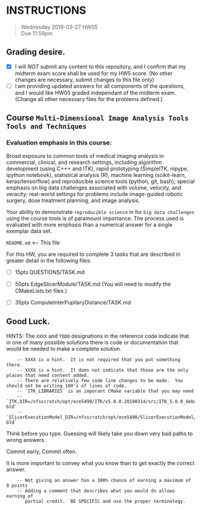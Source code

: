 INSTRUCTIONS
============

> Wednesday 2019-03-27 HW05 <br>
> Due 11:59pm

## Grading desire.
- [x] I will *NOT* submit any content to this repository, and I
      confirm that my midterm exam score shall be used for my HW5 score.
      (No other changes are necessary, submit changes to this file only) 
- [ ] I am providing updated answers for all components of the questions,
      and I would like HW05 graded independant of the midterm exam.  
      (Change all other necessary files for the problems defined.)

## Course `Multi-Dimensional Image Analysis Tools Tools and Techniques`

### Evaluation emphasis in this course:

Broad exposure to common tools of medical imaging analysis in commercial, clinical, and research settings, including algorithm development (using C+++ and ITK), rapid prototyping (SimpleITK, nipype, ipython notebook), statistical analysis (R), machine learning (scikit-learn, keras/tensorflow) and reproducible science tools (python, git, bash); special emphasis on big data challenges associated with volume, velocity, and veracity; real-world settings for problems include image-guided robotic surgery, dose treatment planning, and image analysis.

Your ability to demonstrate `reproducible science` in for `big data challenges` using the course 
tools is of paramount importance.
The process used is evaluated with more emphasis than a numerical answer for a single exemplar data set.


`README.md` <-- This file

For this HW, you are required to complete 3 tasks
that are described in greater detail in the following
files:

- [ ] 15pts QUESTIONS/TASK.md
- [ ] 50pts EdgeSlicerModule/TASK.md  (You will need to modify the CMakeLists.txt files.)
- [ ] 35pts ComputeInterPupilaryDistance/TASK.md


## Good Luck.


HINTS:
The `XXXX` and `TODO` designations in the reference code indicate that in one
of many possible solutions there is code or documentation that would
be needed to make a complete solution.

        -- XXXX is a hint.  It is not required that you put something there.
        -- XXXX is a hint.  It does not indicate that those are the only places that need content added.
        -- There are relatively few code line changes to be made.  You should not be writing 100's of lines of code.
        -- `ITK_LIBRARIES` is an imporant CMake variable that you may need
        -- `ITK_DIR=/nfsscratch/opt/ece5490/ITK/v5.0.0.20190314/src/ITK_5.0.0_debug-bld`
        -- `SlicerExecutionModel_DIR=/nfsscratch/opt/ece5490/SlicerExecutionModel/src/SEM_debug-bld`

Think before you type.  Guessing will likely take you down very bad paths to wrong answers.

Commit early, Commit often.

It is more important to convey what you know than to get exactly the correct answer.
        
        -- Not giving an answer has a 100% chance of earning a maximum of 0 points
        -- Adding a comment that describes what you would do allows earning of 
           partial credit.  BE SPECIFIC and use the proper terminology.
